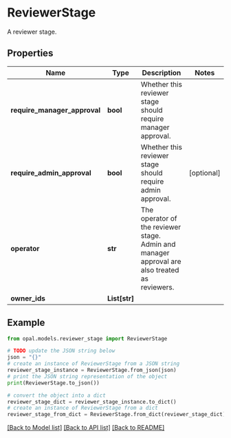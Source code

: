 # ReviewerStage

A reviewer stage.

## Properties

Name | Type | Description | Notes
------------ | ------------- | ------------- | -------------
**require_manager_approval** | **bool** | Whether this reviewer stage should require manager approval. | 
**require_admin_approval** | **bool** | Whether this reviewer stage should require admin approval. | [optional] 
**operator** | **str** | The operator of the reviewer stage. Admin and manager approval are also treated as reviewers. | 
**owner_ids** | **List[str]** |  | 

## Example

```python
from opal.models.reviewer_stage import ReviewerStage

# TODO update the JSON string below
json = "{}"
# create an instance of ReviewerStage from a JSON string
reviewer_stage_instance = ReviewerStage.from_json(json)
# print the JSON string representation of the object
print(ReviewerStage.to_json())

# convert the object into a dict
reviewer_stage_dict = reviewer_stage_instance.to_dict()
# create an instance of ReviewerStage from a dict
reviewer_stage_from_dict = ReviewerStage.from_dict(reviewer_stage_dict)
```
[[Back to Model list]](../README.md#documentation-for-models) [[Back to API list]](../README.md#documentation-for-api-endpoints) [[Back to README]](../README.md)


